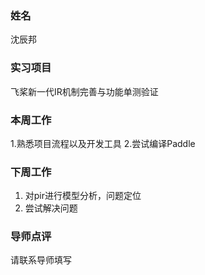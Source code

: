 ### 姓名
沈辰邦

### 实习项目
飞桨新一代IR机制完善与功能单测验证

### 本周工作

1.熟悉项目流程以及开发工具
2.尝试编译Paddle	

### 下周工作

1. 对pir进行模型分析，问题定位
2. 尝试解决问题


### 导师点评
请联系导师填写